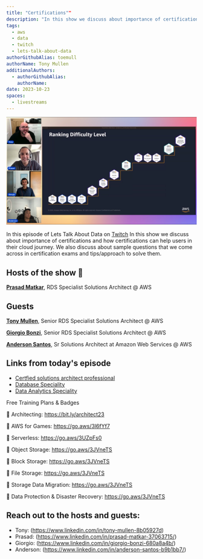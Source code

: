 ```yaml
---
title: "Certifications""
description: "In this show we discuss about importance of certifications and how certifications can help users in their cloud journey. We also discuss about sample questions that we come across in certification exams and tips/approach to solve them."
tags:
  - aws
  - data
  - twitch
  - lets-talk-about-data
authorGithubAlias: toemull
authorName: Tony Mullen
additionalAuthors:
  - authorGithubAlias: 
    authorName: 
date: 2023-10-23
spaces:
  - livestreams
---
```


![Screenshot from the stream or an image related to the topic](images/show3.png)

In this episode of Lets Talk About Data on [Twitch](https://www.twitch.tv/videos/1841017419) In this show we discuss about importance of certifications and how certifications can help users in their cloud journey. We also discuss about sample questions that we come across in certification exams and tips/approach to solve them.

## Hosts of the show 🎤

[**Prasad Matkar**](https://www.linkedin.com/in/prasad-matkar-37063715/), RDS Specialist Solutions Architect @ AWS

## Guests

[**Tony Mullen**](https://www.linkedin.com/in/tony-mullen-8b05927), Senior RDS Specialist Solutions Architect @ AWS

[**Giorgio Bonzi**](https://www.linkedin.com/in/giorgio-bonzi-680a8a4b/), Senior RDS Specialist Solutions Architect @ AWS

[**Anderson Santos**](https://www.linkedin.com/in/anderson-santos-b9b1bb7/), Sr Solutions Architect at Amazon Web Services @ AWS



## Links from today's episode

- [Certfied solutions architect professional](https://aws.amazon.com/certification/certified-solutions-architect-professional/using-an-oracle-database-gateway-to-connect-amazon-rds-custom-for-oracle-to-postgresql/)
- [Database Speciality](https://aws.amazon.com/certification/certified-database-specialty/?ch=sec&sec=rmg&d=1)
- [Data Analytics Speciality](https://aws.amazon.com/certification/certified-data-analytics-specialty/?ch=sec&sec=rmg&d=1)

Free Training Plans & Badges

🔸 Architecting: https://bit.ly/architect23

🔸 AWS for Games: https://go.aws/3l6fYf7

🔸 Serverless: https://go.aws/3UZpFs0

🔸 Object Storage: https://go.aws/3JVneTS

🔸 Block Storage: https://go.aws/3JVneTS

🔸 File Storage: https://go.aws/3JVneTS

🔸 Storage Data Migration: https://go.aws/3JVneTS

🔸 Data Protection & Disaster Recovery: https://go.aws/3JVneTS


## Reach out to the hosts and guests:

- Tony: (https://www.linkedin.com/in/tony-mullen-8b05927d)
- Prasad: (https://www.linkedin.com/in/prasad-matkar-37063715/)
- Giorgio: (https://www.linkedin.com/in/giorgio-bonzi-680a8a4b/)
- Anderson: (https://www.linkedin.com/in/anderson-santos-b9b1bb7/)
